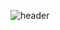![header](https://capsule-render.vercel.app/api?type=soft&color=fdfcfb&height=300&section=header&text=capsule%20render&fontSize=90)
